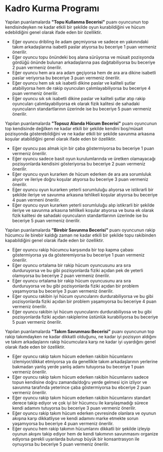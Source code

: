 # Kadro Kurma Programı

Yapılan puanlamalarda **"Topu Kullanma Becerisi"** puanı oyuncunun top kendisindeyken ne kadar etkili bir şekilde oyun kurabildiğini ve hücum edebildiğini genel olarak ifade eden bir özelliktir.

- Eğer oyuncu dribling ile adam geçmiyorsa ve sadece en yakınındaki takım arkadaşlarına isabetli paslar atıyorsa bu beceriye 1 puan vermeniz önerilir.
- Eğer oyuncu topu önündeki boş alana sürüyorsa ve müsait pozisyonda gördüğü önünde bulunan arkadaşlarına pas dağıtabiliyorsa bu beceriye 2 puan vermeniz önerilir.
- Eğer oyuncu hem ara ara adam geçiyorsa hem de ara ara dikine isabetli paslar veriyorsa bu beceriye 3 puan vermeniz önerilir.
- Eğer oyuncu hem sık sık isabetli dikine paslar ve kaliteli şutlar atabiliyorsa hem de rakip oyuncuları çalımlayabiliyorsa bu beceriye 4 puan vermeniz önerilir.
- Eğer oyuncu sık sık isabetli dikine paslar ve kaliteli şutlar atıp rakip oyuncuları çalımlayabiliyorsa ek olarak fizik kalitesi de sahadaki oyuncuların standartlarının üzerinde ise bu beceriye 5 puan vermeniz önerilir.

Yapılan puanlamalarda **"Topsuz Alanda Hücum Becerisi"** puanı oyuncunun top kendisinde değilken ne kadar etkili bir şekilde kendini boş/müsait pozisyonda gösterebildiğini ve ne kadar etkili bir şekilde savunma arkasına koşular atabildiğini genel olarak ifade eden bir özelliktir.

- Eğer oyuncu pas almak için bir çaba göstermiyorsa bu beceriye 1 puan vermeniz önerilir.
- Eğer oyuncu sadece basit oyun kurulumlarında ve üretken olamayacağı pozisyonlarda kendisini gösteriyorsa bu beceriye 2 puan vermeniz önerilir.
- Eğer oyuncu oyun kurarken de hücum ederken de ara ara sorumluluk alıyor ve ileriye doğru koşular atıyorsa bu beceriye 3 puan vermeniz önerilir.
- Eğer oyuncu oyun kurarken yeterli sorumluluğu alıyorsa ve istikrarli bir şekilde ileriye ve savunma arkasına tehlikeli koşular atıyorsa bu beceriye 4 puan vermeni önerilir.
- Eğer oyuncu oyun kurarken yeterli sorumluluğu alıp istikrarli bir şekilde ileriye ve savunma arkasına tehlikeli koşular atıyorsa ve buna ek olarak fizik kalitesi de sahadaki oyuncuların standartlarının üzerinde ise bu beceriye 5 puan vermeniz önerilir.

Yapılan puanlamalarda **"Birebir Savunma Becerisi"** puanı oyuncunun rakip hücumcu ile birebir kaldığı zaman ne kadar etkili bir şekilde topu rakibinden kapabildiğini genel olarak ifade eden bir özelliktir.

- Eğer oyuncu rakip hücumcu karşısında bir top kapma çabası göstermiyorsa ya da gösteremiyorsa bu beceriye 1 puan vermeniz önerilir.
- Eğer oyuncu ortalama bir rakip hücum oyuncusunu ara sıra durduruyorsa ve bu gibi pozisyonlarda fiziki açıdan pek de yeterli olamıyorsa bu beceriye 2 puan vermeniz önerilir.
- Eğer oyuncu ortalama bir rakip hücum oyuncusunu ara sıra durduruyorsa ve bu gibi pozisyonlarda fiziki açıdan bir problem yaşamıyorsa bu beceriye 3 puan vermeniz önerilir.
- Eğer oyuncu rakibin iyi hücum oyuncularını durdurabiliyorsa ve bu gibi pozisyonlarda fiziki açıdan bir problem yaşamıyorsa bu beceriye 4 puan vermeniz önerilir.
- Eğer oyuncu rakibin iyi hücum oyuncularını durdurabiliyosa ve bu gibi pozisyonlarda fiziki açıdan rakiplerine üstünlük kurabiliyorsa bu beceriye 5 puan vermeniz önerilir.

Yapılan puanlamalarda **"Takım Savunması Becerisi"** puanı oyuncunun top rakip takımdayken ne kadar dikkatli olduğunu, ne kadar iyi pozisyon aldığını ve takım arkadaşlarını rakip hücumculara karşı ne kadar iyi uyardığını genel olarak ifade eden bir özelliktir.

- Eğer oyuncu rakip takım hücum ederken rakibin hücumlarını izlemiyor/dikkat etmiyorsa ya da genellikle takım arkadaşlarının yerlerine bakmadan yanlış yerde yanlış adamı tutuyorsa bu beceriye 1 puan vermeniz önerilir.
- Eğer oyuncu rakip takım hücum ederken rakibin hücumlarını sadece topun kendisine doğru zamanda/doğru yerde gelmesi için izliyor ve savunma tarafında yeterince çaba göstermiyorsa bu ebceriye 2 puan vermeniz önerilir.
- Eğer oyuncu rakip takım hücum ederken rakibin hücumlarını standart derece takip ediyor ve çok iyi bir hücumcu ile karşılaşmadığı sürece kendi adamını tutuyorsa bu beceriye 3 puan vermeniz önerilir.
- Eğer oyuncu rakip takım hücum ederken çevresinde olanlara ve oyunun akışına karşı dikkatliyse ve kendi adamını marke etmekte sorun yaşamıyorsa bu beceriye 4 puan vermeniz önerilir.
- Eğer oyuncu hem rakip takımın hücumlarını dikkatli bir şekilde izleyip oyunun akışını takip ediyor hem de kendi takımının savunmasını organize ediyorsa gerekli uyarılarda bulunup büyük bir konsantrasyon ile oynuyorsa bu beceriye 5 puan vermeniz önerilir. 
